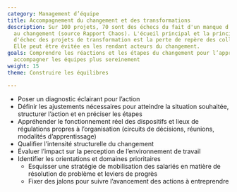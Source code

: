 ```yaml
---
category: Management d’équipe
title: Accompagnement du changement et des transformations
description: Sur 100 projets, 70 sont des échecs du fait d'un manque d'accompagnement
  au changement (source Rapport Chaos). L'écueil principal et la principale cause
  d'échec des projets de transformation est la perte de repère des collaborateurs.
  Elle peut être évitée en les rendant acteurs du changement.
goals: Comprendre les réactions et les étapes du changement pour l’appréhender et
  accompagner les équipes plus sereinement
weight: 15
theme: Construire les équilibres

---
```

* Poser un diagnostic éclairant pour l’action
* Définir les ajustements nécessaires pour atteindre la situation souhaitée, structurer l’action et en préciser les étapes
* Appréhender le fonctionnement réel des dispositifs et lieux de régulations propres à l’organisation (circuits de décisions, réunions, modalités d’apprentissage)
* Qualifier l’intensité structurelle du changement
* Évaluer l’impact sur la perception de l’environnement de travail
* Identifier les orientations et domaines prioritaires
  * Esquisser une stratégie de mobilisation des salariés en matière de résolution de problème et leviers de progrès
  * Fixer des jalons pour suivre l’avancement des actions à entreprendre